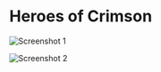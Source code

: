 # Heroes of Crimson

![Screenshot 1](https://user-content.gitlab-static.net/4fccb801a4b653819e419127c3c25cbdd2322043/68747470733a2f2f692e696d6775722e636f6d2f7370674a7766702e706e67)

![Screenshot 2](https://user-content.gitlab-static.net/ab4b6d93168d8cea5f5e3cb4a537044d24aaf62e/68747470733a2f2f692e696d6775722e636f6d2f426b366d414d422e706e67)
